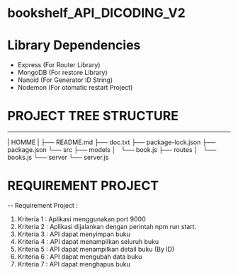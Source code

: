 # bookshelf_API_DICODING_V2

# Library Dependencies
 - Express  (For Router Library)
 - MongoDB  (For restore Library)
 - Nanoid   (For Generator ID String)
 - Nodemon  (For otomatic restart Project)

# PROJECT TREE STRUCTURE
________
| HOMME |
├── README.md
├── doc.txt
├── package-lock.json
├── package.json
└── src
    ├── models
    │   └── book.js
    ├── routes
    │   └── books.js
    └── server
        └── server.js

# REQUIREMENT PROJECT
-- Requirement Project :
1. Kriteria 1 : Aplikasi menggunakan port 9000
2. Kriteria 2 : Aplikasi dijalankan dengan perintah npm run
   start.
3. Kriteria 3 : API dapat menyimpan buku
4. Kriteria 4 : API dapat menampilkan seluruh buku
5. Kriteria 5 : API dapat menampilkan detail buku (By ID)
6. Kriteria 6 : API dapat mengubah data buku
7. Kriteria 7 : API dapat menghapus buku


